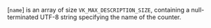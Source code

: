 [`name`] is an array of size `VK_MAX_DESCRIPTION_SIZE`, containing
a null-terminated UTF-8 string specifying the name of the counter.